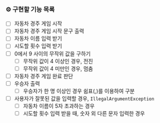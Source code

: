 ### ⚙️ 구현할 기능 목록
- [ ] 자동차 경주 게임 시작
- [ ] 자동차 경주 게임 시작 문구 출력
- [ ] 자동차 이름 입력 받기
- [ ] 시도할 횟수 입력 받기
- [ ] 0에서 9 사이의 무작위 값을 구하기
  - [ ] 무작위 값이 4 이상인 경우, 전진
  - [ ] 무작위 값이 4 미만인 경우, 멈춤
- [ ] 자동차 경주 게임 완료 판단
- [ ] 우승자 출력
  - [ ] 우승자가 한 명 이상인 경우 쉼표(,)를 이용하여 구분
- [ ] 사용자가 잘못된 값을 입력할 경우, `IllegalArgumentException`
    - [ ] 자동차 이름이 5자 초과하는 경우
    - [ ] 시도할 횟수 입력 받을 때, 숫자 외 다른 문자 입력한 경우